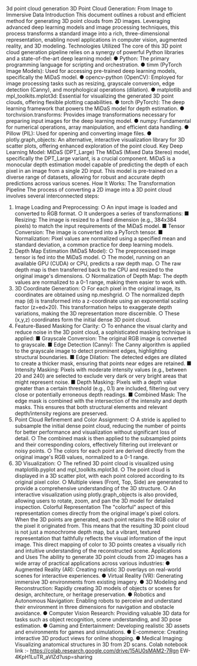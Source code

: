 3d point cloud generation
3D Point Cloud Generation: From Image to
Immersive Data
Introduction
This document outlines a robust and efficient method for generating 3D point clouds from 2D
images. Leveraging advanced deep learning models and image processing techniques, this
process transforms a standard image into a rich, three-dimensional representation, enabling
novel applications in computer vision, augmented reality, and 3D modeling.
Technologies Utilized
The core of this 3D point cloud generation pipeline relies on a synergy of powerful Python
libraries and a state-of-the-art deep learning model:
● Python: The primary programming language for scripting and orchestration.
● timm (PyTorch Image Models): Used for accessing pre-trained deep learning models,
specifically the MiDaS model.
● opencv-python (OpenCV): Employed for image processing tasks such as resizing,
grayscale conversion, edge detection (Canny), and morphological operations (dilation).
● matplotlib and mpl_toolkits.mplot3d: Essential for visualizing the generated
3D point clouds, offering flexible plotting capabilities.
● torch (PyTorch): The deep learning framework that powers the MiDaS model for depth
estimation.
● torchvision.transforms: Provides image transformations necessary for preparing
input images for the deep learning model.
● numpy: Fundamental for numerical operations, array manipulation, and efficient data
handling.
● Pillow (PIL): Used for opening and converting image files.
● plotly.graph_objects: An alternative, interactive visualization library for 3D scatter
plots, offering enhanced exploration of the point cloud.
Key Deep Learning Model: MiDaS (DPT_Large)
The MiDaS (Mixed Data Stereo) model, specifically the DPT_Large variant, is a crucial
component. MiDaS is a monocular depth estimation model capable of predicting the depth of
each pixel in an image from a single 2D input. This model is pre-trained on a diverse range of
datasets, allowing for robust and accurate depth predictions across various scenes.
How It Works: The Transformation Pipeline
The process of converting a 2D image into a 3D point cloud involves several interconnected
steps:
1. Image Loading and Preprocessing:
○ An input image is loaded and converted to RGB format.
○ It undergoes a series of transformations:
■ Resizing: The image is resized to a fixed dimension (e.g., 384x384
pixels) to match the input requirements of the MiDaS model.
■ Tensor Conversion: The image is converted into a PyTorch tensor.
■ Normalization: Pixel values are normalized using a specified mean and
standard deviation, a common practice for deep learning models.
2. Depth Map Estimation (MiDaS Model):
○ The preprocessed image tensor is fed into the MiDaS model.
○ The model, running on an available GPU (CUDA) or CPU, predicts a raw depth
map.
○ The raw depth map is then transferred back to the CPU and resized to the
original image's dimensions.
○ Normalization of Depth Map: The depth values are normalized to a 0-1 range,
making them easier to work with.
3. 3D Coordinate Generation:
○ For each pixel in the original image, its coordinates are obtained using
np.meshgrid.
○ The normalized depth map (d) is transformed into a z-coordinate using an
exponential scaling factor (z=ed×20). This transformation helps to exaggerate
depth variations, making the 3D representation more discernible.
○ These (x,y,z) coordinates form the initial dense 3D point cloud.
4. Feature-Based Masking for Clarity:
○ To enhance the visual clarity and reduce noise in the 3D point cloud, a
sophisticated masking technique is applied:
■ Grayscale Conversion: The original RGB image is converted to
grayscale.
■ Edge Detection (Canny): The Canny algorithm is applied to the
grayscale image to detect prominent edges, highlighting structural
boundaries.
■ Edge Dilation: The detected edges are dilated to create a thicker mask,
ensuring that points near edges are retained.
■ Intensity Masking: Pixels with moderate intensity values (e.g., between
20 and 240) are selected to exclude very dark or very bright areas that
might represent noise.
■ Depth Masking: Pixels with a depth value greater than a certain
threshold (e.g., 0.1) are included, filtering out very close or potentially
erroneous depth readings.
■ Combined Mask: The edge mask is combined with the intersection of the
intensity and depth masks. This ensures that both structural elements and
relevant depth/intensity regions are preserved.
5. Point Cloud Refinement and Color Assignment:
○ A stride is applied to subsample the initial dense point cloud, reducing the
number of points for better performance and visualization without significant loss
of detail.
○ The combined mask is then applied to the subsampled points and their
corresponding colors, effectively filtering out irrelevant or noisy points.
○ The colors for each point are derived directly from the original image's RGB
values, normalized to a 0-1 range.
6. 3D Visualization:
○ The refined 3D point cloud is visualized using matplotlib.pyplot and
mpl_toolkits.mplot3d.
○ The point cloud is displayed in a 3D scatter plot, with each point colored
according to its original pixel color.
○ Multiple views (Front, Top, Side) are generated to provide a comprehensive
understanding of the 3D structure.
○ An interactive visualization using plotly.graph_objects is also provided,
allowing users to rotate, zoom, and pan the 3D model for detailed inspection.
Colorful Representation
The "colorful" aspect of this representation comes directly from the original image's pixel
colors. When the 3D points are generated, each point retains the RGB color of the pixel it
originated from. This means that the resulting 3D point cloud is not just a monochrome depth
map, but a vibrant, textured representation that faithfully reflects the visual information of the
input image. This direct mapping of color to 3D points creates a visually rich and intuitive
understanding of the reconstructed scene.
Applications and Uses
The ability to generate 3D point clouds from 2D images has a wide array of practical
applications across various industries:
● Augmented Reality (AR): Creating realistic 3D overlays on real-world scenes for
interactive experiences.
● Virtual Reality (VR): Generating immersive 3D environments from existing imagery.
● 3D Modeling and Reconstruction: Rapidly creating 3D models of objects or scenes for
design, architecture, or heritage preservation.
● Robotics and Autonomous Navigation: Enabling robots to perceive and understand
their environment in three dimensions for navigation and obstacle avoidance.
● Computer Vision Research: Providing valuable 3D data for tasks such as object
recognition, scene understanding, and 3D pose estimation.
● Gaming and Entertainment: Developing realistic 3D assets and environments for
games and simulations.
● E-commerce: Creating interactive 3D product views for online shopping.
● Medical Imaging: Visualizing anatomical structures in 3D from 2D scans.
Colab notebook link :-
https://colab.research.google.com/drive/15AU0sMAM2-7Rgn
EW-4KpH1LuTR_aVlZd?usp=sharing
